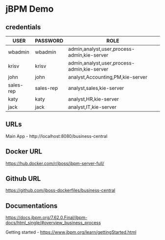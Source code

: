 # jBPM Demo

## credentials

|   USER      |   PASSWORD   |    ROLE
|-------------|--------------|---------------------------------------------------|
|   wbadmin   |   wbadmin    |    admin,analyst,user,process-admin,kie-server    |
|   krisv     |   krisv      |    admin,analyst,user,process-admin,kie-server    |
|   john      |   john       |    analyst,Accounting,PM,kie-server               |
|   sales-rep |   sales-rep  |    analyst,sales,kie-server                       |
|   katy      |   katy       |    analyst,HR,kie-server                          |
|   jack      |   jack       |    analyst,IT,kie-server                          |

## URLs

Main App - http://localhost:8080/business-central

## Docker URL

https://hub.docker.com/r/jboss/jbpm-server-full/


## Github URL

https://github.com/jboss-dockerfiles/business-central

## Documentations

https://docs.jbpm.org/7.62.0.Final/jbpm-docs/html_single/#overview_business_process

Getting started - https://www.jbpm.org/learn/gettingStarted.html
